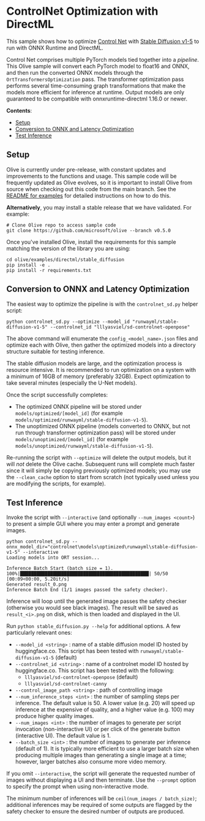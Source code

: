 # ControlNet Optimization with DirectML <!-- omit in toc -->

This sample shows how to optimize [Control Net](https://huggingface.co/lllyasviel/sd-controlnet-openpose) with [Stable Diffusion v1-5](https://huggingface.co/runwayml/stable-diffusion-v1-5) to run with ONNX Runtime and DirectML.

Control Net comprises multiple PyTorch models tied together into a *pipeline*. This Olive sample will convert each PyTorch model to float16 and ONNX, and then run the converted ONNX models through the `OrtTransformersOptimization` pass. The transformer optimization pass performs several time-consuming graph transformations that make the models more efficient for inference at runtime. Output models are only guaranteed to be compatible with onnxruntime-directml 1.16.0 or newer.

**Contents**:
- [Setup](#setup)
- [Conversion to ONNX and Latency Optimization](#conversion-to-onnx-and-latency-optimization)
- [Test Inference](#test-inference)

## Setup

Olive is currently under pre-release, with constant updates and improvements to the functions and usage. This sample code will be frequently updated as Olive evolves, so it is important to install Olive from source when checking out this code from the main branch. See the [README for examples](https://github.com/microsoft/Olive/blob/main/examples/README.md#important) for detailed instructions on how to do this.

**Alternatively**, you may install a stable release that we have validated. For example:

```
# Clone Olive repo to access sample code
git clone https://github.com/microsoft/olive --branch v0.5.0
```

Once you've installed Olive, install the requirements for this sample matching the version of the library you are using:
```
cd olive/examples/directml/stable_diffusion
pip install -e .
pip install -r requirements.txt
```

## Conversion to ONNX and Latency Optimization
The easiest way to optimize the pipeline is with the `controlnet_sd.py` helper script:

```
python controlnet_sd.py --optimize --model_id "runwayml/stable-diffusion-v1-5" --controlnet_id "lllyasviel/sd-controlnet-openpose"
```

The above command will enumerate the `config_<model_name>.json` files and optimize each with Olive, then gather the optimized models into a directory structure suitable for testing inference.

The stable diffusion models are large, and the optimization process is resource intensive. It is recommended to run optimization on a system with a minimum of 16GB of memory (preferably 32GB). Expect optimization to take several minutes (especially the U-Net models).

Once the script successfully completes:
- The optimized ONNX pipeline will be stored under `models/optimized/[model_id]` (for example `models/optimized/runwayml/stable-diffusion-v1-5`).
- The unoptimized ONNX pipeline (models converted to ONNX, but not run through transformer optimization pass) will be stored under `models/unoptimized/[model_id]` (for example `models/unoptimized/runwayml/stable-diffusion-v1-5`).

Re-running the script with `--optimize` will delete the output models, but it will *not* delete the Olive cache. Subsequent runs will complete much faster since it will simply be copying previously optimized models; you may use the `--clean_cache` option to start from scratch (not typically used unless you are modifying the scripts, for example).

## Test Inference
Invoke the script with `--interactive` (and optionally `--num_images <count>`) to present a simple GUI where you may enter a prompt and generate images.

```
python controlnet_sd.py --onnx_model_dir="controlnet\models\optimized\runwayml\stable-diffusion-v1-5" --interactive
Loading models into ORT session...

Inference Batch Start (batch size = 1).
100%|███████████████████████████████████████████████| 50/50 [00:09<00:00, 5.20it/s]
Generated result_0.png
Inference Batch End (1/1 images passed the safety checker).

```

Inference will loop until the generated image passes the safety checker (otherwise you would see black images). The result will be saved as `result_<i>.png` on disk, which is then loaded and displayed in the UI.

Run `python stable_diffusion.py --help` for additional options. A few particularly relevant ones:
- `--model_id <string>` : name of a stable diffusion model ID hosted by huggingface.co. This script has been tested with `runwayml/stable-diffusion-v1-5` (default)
- `--controlnet_id <string>` : name of a controlnet model ID hosted by huggingface.co. This script has been tested with the following:
	- `lllyasviel/sd-controlnet-openpose` (default)
	- `lllyasviel/sd-controlnet-canny` 
- `--control_image_path <string>` : path of controlling image
- `--num_inference_steps <int>` : the number of sampling steps per inference. The default value is 50. A lower value (e.g. 20) will speed up inference at the expensive of quality, and a higher value (e.g. 100) may produce higher quality images.
- `--num_images <int>` : the number of images to generate per script invocation (non-interactive UI) or per click of the generate button (interactive UI). The default value is 1.
- `--batch_size <int>` : the number of images to generate per inference (default of 1). It is typically more efficient to use a larger batch size when producing multiple images than generating a single image at a time; however, larger batches also consume more video memory.

If you omit `--interactive`, the script will generate the requested number of images without displaying a UI and then terminate. Use the `--prompt` option to specify the prompt when using non-interactive mode.

The minimum number of inferences will be `ceil(num_images / batch_size)`; additional inferences may be required of some outputs are flagged by the safety checker to ensure the desired number of outputs are produced.

```
